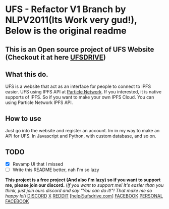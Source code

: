 
# UFS - Refactor V1 Branch by NLPV2011(Its Work very gud!), Below is the original readme

## This is an Open source project of UFS Website (Checkout it at here [UFSDRIVE](https://ufsdrive.com))

## What this do.
UFS is a website that act as an interface for people to connect to IPFS easier.
UFS using IPFS API at [Particle Network](https://particle.network/). If you interested, it is native supports of IPFS. So if you want to make your own IPFS Cloud. You can using Particle Network IPFS API.

## How to use
Just go into the website and register an account.
Im in my way to make an API for UFS. In Javascript and Python, with custom database, and so on.


## TODO
- [x] Revamp UI that I missed
- [ ] Write this README better, nah I'm so lazy

__This project is a free project (And also i'm lazy) so if you want to support me, please join our discord.__
(_If you want to support me! It's easier than you think, just join ours discord and say "You can do it!"! That make me so happy lol_)
[DISCORD](https://discord.gg/HNF7G2VnxR)
[X](https://x.com/aufsdev)
[REDDIT](https://www.reddit.com/r/ufs_storage)
[help@ufsdrive.com]
[FACEBOOK](https://www.facebook.com/ufsdrive/)
[PERSONAL FACEBOOK](https://www.facebook.com/quanvndzai/)
